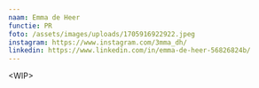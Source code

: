 ```yaml
---
naam: Emma de Heer
functie: PR
foto: /assets/images/uploads/1705916922922.jpeg
instagram: https://www.instagram.com/3mma_dh/
linkedin: https://www.linkedin.com/in/emma-de-heer-56826824b/
---
```

<﻿WIP>